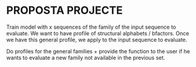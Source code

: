**PROPOSTA PROJECTE**
=======================

Train model with x sequences of the family of the input sequence to evaluate. We want to have profile of structural alphabets / bfactors. Once we have this general profile, we apply to the input sequence to evaluate.

Do profiles for the general families + provide the function to the user if he wants to evaluate a new family not available in the previous set.
